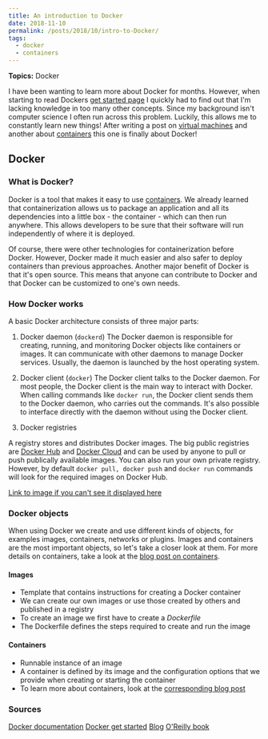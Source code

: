 ```yaml
---
title: An introduction to Docker
date: 2018-11-10
permalink: /posts/2018/10/intro-to-Docker/
tags:
  - docker
  - containers
---
```


**Topics:** Docker
 

I have been wanting to learn more about Docker for months. However, when starting to read Dockers [get started page](https://docs.docker.com/v17.09/get-started/) I quickly had to find out that I'm lacking knowledge in too many other concepts. Since my background isn't computer science I often run across this problem. Luckily, this allows me to constantly learn new things! After writing a post on [virtual machines](http://alpopkes.com/posts/2018/09/intro-to-virtual-machines/) and another about [containers](http://alpopkes.com/posts/2018/10/intro-to-containers/) this one is finally about Docker!

## Docker

### What is Docker?

Docker is a tool that makes it easy to use [containers](http://alpopkes.com/posts/2018/10/intro-to-containers/). We already learned that containerization allows us to package an application and all its dependencies into a little box - the container - which can then run anywhere. This allows developers to be sure that their software will run independently of where it is deployed.  

Of course, there were other technologies for containerization before Docker. However, Docker made it much easier and also safer to deploy containers than previous approaches. Another major benefit of Docker is that it's open source. This means that anyone can contribute to Docker and that Docker can be customized to one's own needs.


### How Docker works

A basic Docker architecture consists of three major parts:

1. Docker daemon (```dockerd```)
The Docker daemon is responsible for creating, running, and monitoring Docker objects like containers or images. It can communicate with other daemons to manage Docker services. Usually, the daemon is launched by the host operating system.

2. Docker client (```docker```)
The Docker client talks to the Docker daemon. For most people, the Docker client is the main way to interact with Docker. When calling commands like ```docker run```, the Docker client sends them to the Docker daemon, who carries out the commands. It's also possible to interface directly with the daemon without using the Docker client.

3. Docker registries 

A registry stores and distributes Docker images. The big public registries are [Docker Hub]() and [Docker Cloud]() and can be used by anyone to pull or push publically available images. You can also run your own private registry. However, by default ```docker pull, docker push``` and ```docker run``` commands will look for the required images on Docker Hub.

[Link to image if you can't see it displayed here](https://github.com/zotroneneis/resources/blob/master/)


### Docker objects

When using Docker we create and use different kinds of objects, for examples images, containers, networks or plugins. Images and containers are the most important objects, so let's take a closer look at them. For more details on containers, take a look at the [blog post on containers](http://alpopkes.com/posts/2018/10/intro-to-containers/).

#### Images
- Template that contains instructions for creating a Docker container    
- We can create our own images or use those created by others and published in a registry    
- To create an image we first have to create a *Dockerfile*    
- The Dockerfile defines the steps required to create and run the image     

#### Containers
- Runnable instance of an image     
- A container is defined by its image and the configuration options that we provide when creating or starting the container    
- To learn more about containers, look at the [corresponding blog post](http://alpopkes.com/posts/2018/10/intro-to-containers/)    


### Sources
[Docker documentation](https://docs.docker.com/engine/docker-overview/#the-docker-client)
[Docker get started](https://docs.docker.com/get-started/part2/#your-new-development-environment)
[Blog](https://blog.knoldus.com/docker-architecture/)
[O'Reilly book](https://www.oreilly.com/library/view/using-docker/9781491915752/ch04.html)

<!-- Florian: -->
<!-- zwischen 26.02 am 23.03 --> 
